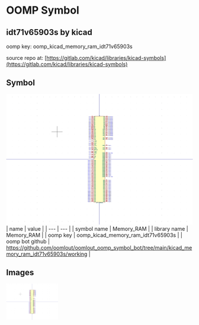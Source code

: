 # OOMP Symbol  
## idt71v65903s  by kicad  
  
oomp key: oomp_kicad_memory_ram_idt71v65903s  
  
source repo at: [https://gitlab.com/kicad/libraries/kicad-symbols](https://gitlab.com/kicad/libraries/kicad-symbols)  
## Symbol  
  
[![working.png](working_600.png)](working.png)  
| name | value | 
| --- | --- | 
| symbol name | Memory_RAM | 
| library name | Memory_RAM | 
| oomp key | oomp_kicad_memory_ram_idt71v65903s | 
| oomp bot github | https://github.com/oomlout/oomlout_oomp_symbol_bot/tree/main/kicad_memory_ram_idt71v65903s/working | 
## Images  
  
[![working.png](working_140.png)](working.png)  
